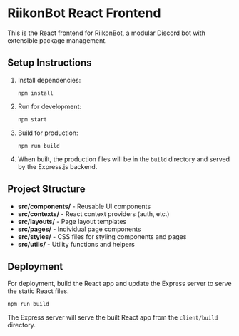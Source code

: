 # RiikonBot React Frontend

This is the React frontend for RiikonBot, a modular Discord bot with extensible package management.

## Setup Instructions

1. Install dependencies:
   ```
   npm install
   ```

2. Run for development:
   ```
   npm start
   ```

3. Build for production:
   ```
   npm run build
   ```

4. When built, the production files will be in the `build` directory and served by the Express.js backend.

## Project Structure

- **src/components/** - Reusable UI components
- **src/contexts/** - React context providers (auth, etc.)
- **src/layouts/** - Page layout templates
- **src/pages/** - Individual page components
- **src/styles/** - CSS files for styling components and pages
- **src/utils/** - Utility functions and helpers

## Deployment

For deployment, build the React app and update the Express server to serve the static React files.

```
npm run build
```

The Express server will serve the built React app from the `client/build` directory.
